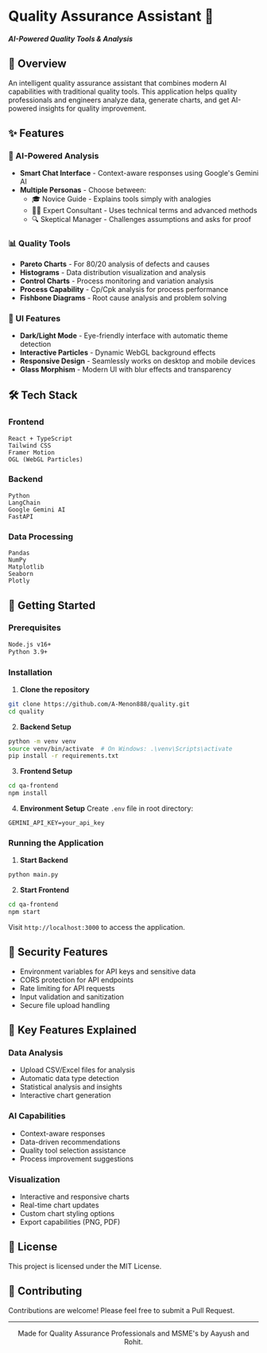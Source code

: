 # Quality Assurance Assistant 🎯
#### *AI-Powered Quality Tools & Analysis*

## 🌟 Overview
An intelligent quality assurance assistant that combines modern AI capabilities with traditional quality tools. This application helps quality professionals and engineers analyze data, generate charts, and get AI-powered insights for quality improvement.

## ✨ Features

### 🤖 AI-Powered Analysis
- **Smart Chat Interface** - Context-aware responses using Google's Gemini AI
- **Multiple Personas** - Choose between:
  - 🎓 Novice Guide - Explains tools simply with analogies
  - 👨‍💼 Expert Consultant - Uses technical terms and advanced methods
  - 🔍 Skeptical Manager - Challenges assumptions and asks for proof

### 📊 Quality Tools
- **Pareto Charts** - For 80/20 analysis of defects and causes
- **Histograms** - Data distribution visualization and analysis
- **Control Charts** - Process monitoring and variation analysis
- **Process Capability** - Cp/Cpk analysis for process performance
- **Fishbone Diagrams** - Root cause analysis and problem solving

### 🎨 UI Features
- **Dark/Light Mode** - Eye-friendly interface with automatic theme detection
- **Interactive Particles** - Dynamic WebGL background effects
- **Responsive Design** - Seamlessly works on desktop and mobile devices
- **Glass Morphism** - Modern UI with blur effects and transparency

## 🛠️ Tech Stack

### Frontend
```
React + TypeScript
Tailwind CSS
Framer Motion
OGL (WebGL Particles)
```

### Backend
```
Python
LangChain
Google Gemini AI
FastAPI
```

### Data Processing
```
Pandas
NumPy
Matplotlib
Seaborn
Plotly
```

## 🚀 Getting Started

### Prerequisites
```bash
Node.js v16+
Python 3.9+
```

### Installation

1. **Clone the repository**
```bash
git clone https://github.com/A-Menon888/quality.git
cd quality
```

2. **Backend Setup**
```bash
python -m venv venv
source venv/bin/activate  # On Windows: .\venv\Scripts\activate
pip install -r requirements.txt
```

3. **Frontend Setup**
```bash
cd qa-frontend
npm install
```

4. **Environment Setup**
Create `.env` file in root directory:
```env
GEMINI_API_KEY=your_api_key
```

### Running the Application

1. **Start Backend**
```bash
python main.py
```

2. **Start Frontend**
```bash
cd qa-frontend
npm start
```

Visit `http://localhost:3000` to access the application.

## 🔐 Security Features

- Environment variables for API keys and sensitive data
- CORS protection for API endpoints
- Rate limiting for API requests
- Input validation and sanitization
- Secure file upload handling

## 🌟 Key Features Explained

### Data Analysis
- Upload CSV/Excel files for analysis
- Automatic data type detection
- Statistical analysis and insights
- Interactive chart generation

### AI Capabilities
- Context-aware responses
- Data-driven recommendations
- Quality tool selection assistance
- Process improvement suggestions

### Visualization
- Interactive and responsive charts
- Real-time chart updates
- Custom chart styling options
- Export capabilities (PNG, PDF)

## 📄 License
This project is licensed under the MIT License.

## 🤝 Contributing
Contributions are welcome! Please feel free to submit a Pull Request.

---

<p align="center">
  Made for Quality Assurance Professionals and MSME's by Aayush and Rohit.
</p>
